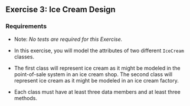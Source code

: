 ## Exercise 3: Ice Cream Design

### Requirements

- Note: *No tests are required for this Exercise.*

- In this exercise, you will model the attributes of two different `IceCream` classes.

- The first class will represent ice cream as it might be modeled in the point-of-sale system in an ice cream shop. The second class will represent ice cream as it might be modeled in an ice cream factory.

- Each class must have at least three data members and at least three methods.